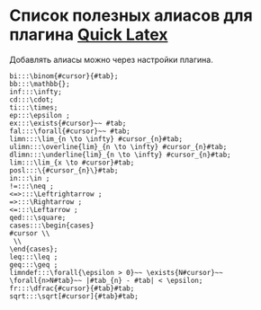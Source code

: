 # Список полезных алиасов для плагина [Quick Latex](https://obsidian.md/plugins?id=quick-latex)
Добавлять алиасы можно через настройки плагина.
```
bi:::\binom{#cursor}{#tab};
bb:::\mathbb{};
inf:::\infty;
cd:::\cdot;
ti:::\times;
ep:::\epsilon ;
ex:::\exists{#cursor}~~ #tab;
fal:::\forall{#cursor}~~ #tab;
limn:::\lim_{n \to \infty} #cursor_{n}#tab;
ulimn:::\overline{lim}_{n \to \infty} #cursor_{n}#tab;
dlimn:::\underline{lim}_{n \to \infty} #cursor_{n}#tab;
lim:::\lim_{x \to #cursor}#tab;
posl:::\{#cursor_{n}\}#tab;
in:::\in ;
!=:::\neq ;
<=>:::\Leftrightarrow ;
=>:::\Rightarrow ;
<=:::\Leftarrow ;
qed:::\square;
cases:::\begin{cases} 
#cursor \\ 
 \\ 
\end{cases};
leq:::\leq ;
geq:::\geq ;
limndef:::\forall{\epsilon > 0}~~ \exists{N#cursor}~~ \forall{n>N#tab}~~ |#tab_{n} - #tab| < \epsilon;
fr:::\dfrac{#cursor}{#tab}#tab;
sqrt:::\sqrt[#cursor]{#tab}#tab;
```

